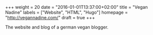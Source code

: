 +++
weight = 20
date = "2016-01-01T13:37:00+02:00"
title = "Vegan Nadine"
labels = ["Website", "HTML", "Hugo"]
homepage = "http://vegannadine.com/"
draft = true
+++

The website and blog of a german vegan blogger.
<!--more-->
